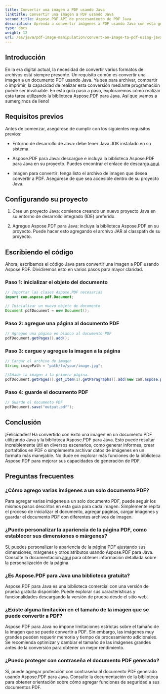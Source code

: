 ```yaml
---
title: Convertir una imagen a PDF usando Java
linktitle: Convertir una imagen a PDF usando Java
second_title: Aspose.PDF API de procesamiento de PDF Java
description: Aprenda a convertir imágenes a PDF usando Java con esta guía completa. Se incluyen instrucciones paso a paso y ejemplos de código.
type: docs
weight: 12
url: /es/java/pdf-image-manipulation/convert-an-image-to-pdf-using-java/
---
```


## Introducción

En la era digital actual, la necesidad de convertir varios formatos de archivos está siempre presente. Un requisito común es convertir una imagen a un documento PDF usando Java. Ya sea para archivar, compartir o imprimir, la capacidad de realizar esta conversión mediante programación puede ser invaluable. En esta guía paso a paso, exploraremos cómo realizar esta tarea utilizando la biblioteca Aspose.PDF para Java. Así que ¡vamos a sumergirnos de lleno!

## Requisitos previos

Antes de comenzar, asegúrese de cumplir con los siguientes requisitos previos:

- Entorno de desarrollo de Java: debe tener Java JDK instalado en su sistema.

-  Aspose.PDF para Java: descargue e incluya la biblioteca Aspose.PDF para Java en su proyecto. Puedes encontrar el enlace de descarga.[aquí](https://releases.aspose.com/pdf/java/).

- Imagen para convertir: tenga listo el archivo de imagen que desea convertir a PDF. Asegúrese de que sea accesible dentro de su proyecto Java.

## Configurando su proyecto

1. Cree un proyecto Java: comience creando un nuevo proyecto Java en su entorno de desarrollo integrado (IDE) preferido.

2. Agregue Aspose.PDF para Java: incluya la biblioteca Aspose.PDF en su proyecto. Puede hacer esto agregando el archivo JAR al classpath de su proyecto.

## Escribiendo el código

Ahora, escribamos el código Java para convertir una imagen a PDF usando Aspose.PDF. Dividiremos esto en varios pasos para mayor claridad.

### Paso 1: inicializar el objeto del documento

```java
// Importar las clases Aspose.PDF necesarias
import com.aspose.pdf.Document;

// Inicializar un nuevo objeto de documento
Document pdfDocument = new Document();
```

### Paso 2: agregue una página al documento PDF

```java
// Agregue una página en blanco al documento PDF
pdfDocument.getPages().add();
```

### Paso 3: cargue y agregue la imagen a la página

```java
// Cargar el archivo de imagen
String imagePath = "path/to/your/image.jpg";

//Añade la imagen a la primera página.
pdfDocument.getPages().get_Item(1).getParagraphs().add(new com.aspose.pdf.Image(imagePath));
```

### Paso 4: guarde el documento PDF

```java
// Guarde el documento PDF
pdfDocument.save("output.pdf");
```

## Conclusión

¡Felicidades! Ha convertido con éxito una imagen en un documento PDF utilizando Java y la biblioteca Aspose.PDF para Java. Esto puede resultar increíblemente útil en diversos escenarios, como generar informes, crear portafolios en PDF o simplemente archivar datos de imágenes en un formato más manejable. No dude en explorar más funciones de la biblioteca Aspose.PDF para mejorar sus capacidades de generación de PDF.

## Preguntas frecuentes

### ¿Cómo agrego varias imágenes a un solo documento PDF?

Para agregar varias imágenes a un solo documento PDF, puede seguir los mismos pasos descritos en esta guía para cada imagen. Simplemente repita el proceso de inicializar el documento, agregar páginas, cargar imágenes y guardar el documento PDF con diferentes archivos de imagen.

### ¿Puedo personalizar la apariencia de la página PDF, como establecer sus dimensiones o márgenes?

Sí, puedes personalizar la apariencia de la página PDF ajustando sus dimensiones, márgenes y otros atributos usando Aspose.PDF para Java. Consulte la documentación.[aquí](https://reference.aspose.com/pdf/java/) para obtener información detallada sobre la personalización de la página.

### ¿Es Aspose.PDF para Java una biblioteca gratuita?

Aspose.PDF para Java es una biblioteca comercial con una versión de prueba gratuita disponible. Puede explorar sus características y funcionalidades descargando la versión de prueba desde el sitio web.

### ¿Existe alguna limitación en el tamaño de la imagen que se puede convertir a PDF?

Aspose.PDF para Java no impone limitaciones estrictas sobre el tamaño de la imagen que se puede convertir a PDF. Sin embargo, las imágenes muy grandes pueden requerir memoria y tiempo de procesamiento adicionales. Se recomienda optimizar y cambiar el tamaño de las imágenes grandes antes de la conversión para obtener un mejor rendimiento.

### ¿Puedo proteger con contraseña el documento PDF generado?

Sí, puede agregar protección con contraseña al documento PDF generado usando Aspose.PDF para Java. Consulte la documentación de la biblioteca para obtener orientación sobre cómo agregar funciones de seguridad a sus documentos PDF.
